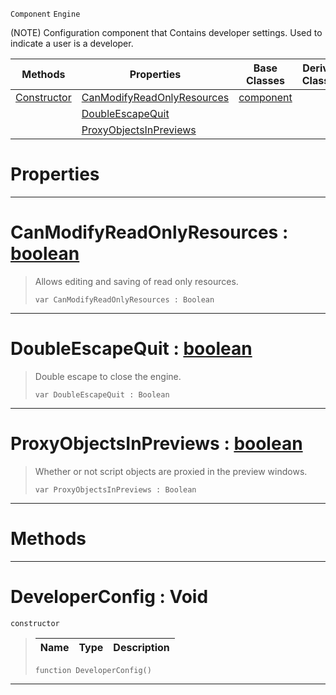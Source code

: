  `Component` `Engine`



(NOTE) Configuration component that Contains developer settings. Used to indicate a user is a developer.

|Methods|Properties|Base Classes|Derived Classes|
|---|---|---|---|
|[ Constructor](https://github.com/PlasmaEngine/PlasmaDocs/tree/master/docs/C%2B%2B/code_reference/class_reference/developerconfig.markdown#developerconfig-void)|[ CanModifyReadOnlyResources](https://github.com/PlasmaEngine/PlasmaDocs/tree/master/docs/C%2B%2B/code_reference/class_reference/developerconfig.markdown#canmodifyreadonlyresourc)|[component](https://github.com/PlasmaEngine/PlasmaDocs/tree/master/docs/C%2B%2B/code_reference/class_reference/component.markdown)| |
| |[ DoubleEscapeQuit](https://github.com/PlasmaEngine/PlasmaDocs/tree/master/docs/C%2B%2B/code_reference/class_reference/developerconfig.markdown#doubleescapequit-plasma-en)| | |
| |[ ProxyObjectsInPreviews](https://github.com/PlasmaEngine/PlasmaDocs/tree/master/docs/C%2B%2B/code_reference/class_reference/developerconfig.markdown#proxyobjectsinpreviews-z)| | |


 #  Properties


---  
 #  CanModifyReadOnlyResources : [boolean](https://github.com/PlasmaEngine/PlasmaDocs/tree/master/docs/C%2B%2B/code_reference/lightning_base_types/boolean.markdown)

> Allows editing and saving of read only resources.
> ``` lang=cpp, name=Lightning
> var CanModifyReadOnlyResources : Boolean


---  
 #  DoubleEscapeQuit : [boolean](https://github.com/PlasmaEngine/PlasmaDocs/tree/master/docs/C%2B%2B/code_reference/lightning_base_types/boolean.markdown)

> Double escape to close the engine.
> ``` lang=cpp, name=Lightning
> var DoubleEscapeQuit : Boolean


---  
 #  ProxyObjectsInPreviews : [boolean](https://github.com/PlasmaEngine/PlasmaDocs/tree/master/docs/C%2B%2B/code_reference/lightning_base_types/boolean.markdown)

> Whether or not script objects are proxied in the preview windows.
> ``` lang=cpp, name=Lightning
> var ProxyObjectsInPreviews : Boolean


---  
 #  Methods


---  
 #  DeveloperConfig : Void

 `constructor`

> 
> |Name|Type|Description|
> |---|---|---|
> ``` lang=cpp, name=Lightning
> function DeveloperConfig()
> ``` 


---  
 

 
